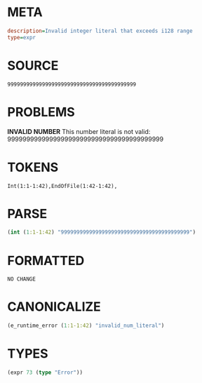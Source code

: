 # META
~~~ini
description=Invalid integer literal that exceeds i128 range
type=expr
~~~
# SOURCE
~~~roc
99999999999999999999999999999999999999999
~~~
# PROBLEMS
**INVALID NUMBER**
This number literal is not valid: 99999999999999999999999999999999999999999

# TOKENS
~~~zig
Int(1:1-1:42),EndOfFile(1:42-1:42),
~~~
# PARSE
~~~clojure
(int (1:1-1:42) "99999999999999999999999999999999999999999")
~~~
# FORMATTED
~~~roc
NO CHANGE
~~~
# CANONICALIZE
~~~clojure
(e_runtime_error (1:1-1:42) "invalid_num_literal")
~~~
# TYPES
~~~clojure
(expr 73 (type "Error"))
~~~